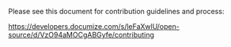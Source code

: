 Please see this document for contribution guidelines and process:

https://developers.documize.com/s/leFaXwlU/open-source/d/VzO94aMOCgABGyfe/contributing
